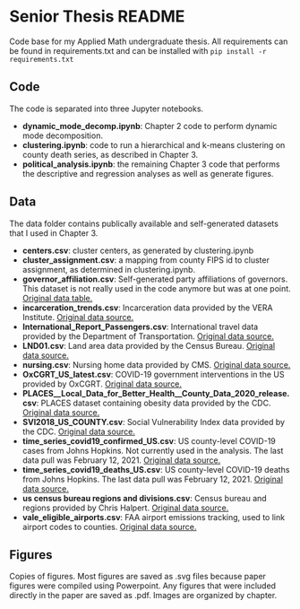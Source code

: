 # Senior Thesis README
Code base for my Applied Math undergraduate thesis. All requirements can be found in requirements.txt and can be installed with 
`pip install -r requirements.txt `


## Code

The code is separated into three Jupyter notebooks.

* **dynamic_mode_decomp.ipynb**: Chapter 2 code to perform dynamic mode decomposition.
* **clustering.ipynb**: code to run a hierarchical and k-means clustering on county death series, as described in Chapter 3.
* **political_analysis.ipynb**: the remaining Chapter 3 code that performs the descriptive and regression analyses as well as generate figures.

## Data

The data folder contains publically available and self-generated datasets that I used in Chapter 3.

* **centers.csv**: cluster centers, as generated by clustering.ipynb
* **cluster_assignment.csv**: a mapping from county FIPS id to cluster assignment, as determined in clustering.ipynb.
* **governor_affiliation.csv**: Self-generated party affiliations of governors. This dataset is not really used in the code anymore but was at one point. [Original data table.](https://ballotpedia.org/Partisan_composition_of_governors)
* **incarceration_trends.csv**: Incarceration data provided by the VERA Institute. [Original data source.](https://github.com/vera-institute/incarceration-trends)
* **International_Report_Passengers.csv**: International travel data provided by the Department of Transportation. [Original data source.](https://data.transportation.gov/Aviation/International_Report_Passengers/xgub-n9bw) 
* **LND01.csv**: Land area data provided by the Census Bureau. [Original data source.](https://www.census.gov/library/publications/2011/compendia/usa-counties-2011.html)
* **nursing.csv**: Nursing home data provided by CMS. [Original data source.](https://data.cms.gov/provider-data/dataset/4pq5-n9py)
* **OxCGRT_US_latest.csv**: COVID-19 government interventions in the US provided by OxCGRT. [Original data source.](https://github.com/OxCGRT/USA-covid-policy) 
* **PLACES__Local_Data_for_Better_Health__County_Data_2020_release.csv**: PLACES dataset containing obesity data provided by the CDC. [Original data source.](https://nccd.cdc.gov/PLACES/rdPage.aspx?rdReport=DPH_500_Cities.ComparisonReport)
* **SVI2018_US_COUNTY.csv**: Social Vulnerability Index data provided by the CDC. [Original data source.](https://www.atsdr.cdc.gov/placeandhealth/svi/data_documentation_download.html)
* **time_series_covid19_confirmed_US.csv**: US county-level COVID-19 cases from Johns Hopkins. Not currently used in the analysis. The last data pull was February 12, 2021. [Original data source.](https://github.com/CSSEGISandData/COVID-19)
* **time_series_covid19_deaths_US.csv**: US county-level COVID-19 deaths from Johns Hopkins. The last data pull was February 12, 2021. [Original data source.](https://github.com/CSSEGISandData/COVID-19)
* **us census bureau regions and divisions.csv**: Census bureau and regions provided by Chris Halpert. [Original data source.](https://github.com/cphalpert/census-regions/blob/master/us%20census%20bureau%20regions%20and%20divisions.csv)
* **vale_eligible_airports.csv**: FAA airport emissions tracking, used to link airport codes to counties. [Original data source.](https://www.faa.gov/airports/environmental/vale/)

## Figures

Copies of figures. Most figures are saved as .svg files because paper figures were compiled using Powerpoint. Any figures that were included directly in the paper are saved as .pdf. Images are organized by chapter.

